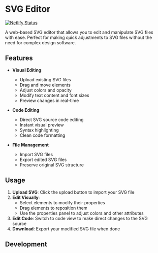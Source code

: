 # SVG Editor

[![Netlify Status](https://api.netlify.com/api/v1/badges/338b8b/deploy-status)](https://app.netlify.com/sites/storied-donut-338b8b/deploys)

A web-based SVG editor that allows you to edit and manipulate SVG files with ease. Perfect for making quick adjustments to SVG files without the need for complex design software.

## Features

- **Visual Editing**
  - Upload existing SVG files
  - Drag and move elements
  - Adjust colors and opacity
  - Modify text content and font sizes
  - Preview changes in real-time

- **Code Editing**
  - Direct SVG source code editing
  - Instant visual preview
  - Syntax highlighting
  - Clean code formatting

- **File Management**
  - Import SVG files
  - Export edited SVG files
  - Preserve original SVG structure

## Usage

1. **Upload SVG**: Click the upload button to import your SVG file
2. **Edit Visually**: 
   - Select elements to modify their properties
   - Drag elements to reposition them
   - Use the properties panel to adjust colors and other attributes
3. **Edit Code**: Switch to code view to make direct changes to the SVG source
4. **Download**: Export your modified SVG file when done

## Development
